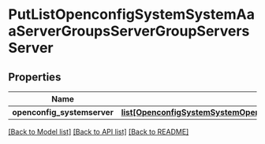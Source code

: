 # PutListOpenconfigSystemSystemAaaServerGroupsServerGroupServersServer

## Properties
Name | Type | Description | Notes
------------ | ------------- | ------------- | -------------
**openconfig_systemserver** | [**list[OpenconfigSystemSystemOpenconfigsystemsystemAaaServergroupsServersServer]**](OpenconfigSystemSystemOpenconfigsystemsystemAaaServergroupsServersServer.md) |  | [optional] 

[[Back to Model list]](../README.md#documentation-for-models) [[Back to API list]](../README.md#documentation-for-api-endpoints) [[Back to README]](../README.md)


